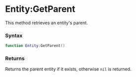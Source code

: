 # Entity:GetParent

This method retrieves an entity's parent.

### Syntax

```lua
function Entity:GetParent()
```

### Returns

Returns the parent entity if it exists, otherwise `nil` is returned.